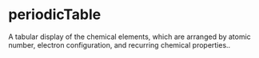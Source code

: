 # periodicTable

A tabular display of the chemical elements, which are arranged by atomic number, electron configuration, and recurring chemical properties..
